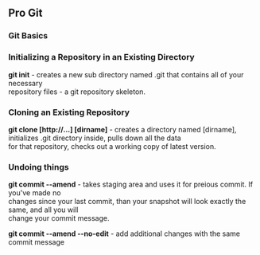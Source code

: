 ## Pro Git

### Git Basics

### Initializing a Repository in an Existing Directory

**git init** - creates a new sub directory named .git that contains all of your necessary  
repository files - a git repository skeleton.

### Cloning an Existing Repository

**git clone [http://...] [dirname]** - creates a directory named [dirname],  
initializes .git directory inside, pulls down all the data  
for that repository, checks out a working copy of latest version.

### Undoing things

**git commit --amend** - takes staging area and uses it for preious commit. If you've made no  
changes since your last commit, than your snapshot will look exactly the same, and all you will  
change your commit message.

**git commit --amend --no-edit** - add additional changes with the same commit message
